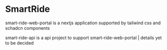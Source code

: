 # SmartRide

smart-ride-web-portal is a nextjs application supported by tailwind css and schadcn components

smart-ride-api is a api project to support smart-ride-web-portal | details yet to be decided